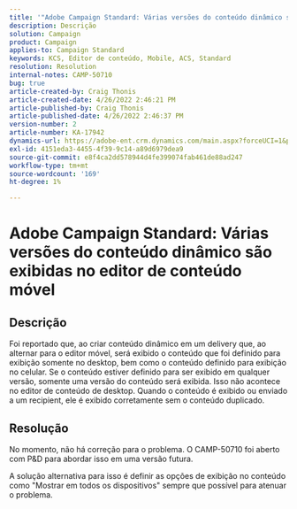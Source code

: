 ```yaml
---
title: '"Adobe Campaign Standard: Várias versões do conteúdo dinâmico são exibidas no editor de conteúdo móvel'
description: Descrição
solution: Campaign
product: Campaign
applies-to: Campaign Standard
keywords: KCS, Editor de conteúdo, Mobile, ACS, Standard
resolution: Resolution
internal-notes: CAMP-50710
bug: true
article-created-by: Craig Thonis
article-created-date: 4/26/2022 2:46:21 PM
article-published-by: Craig Thonis
article-published-date: 4/26/2022 2:46:37 PM
version-number: 2
article-number: KA-17942
dynamics-url: https://adobe-ent.crm.dynamics.com/main.aspx?forceUCI=1&pagetype=entityrecord&etn=knowledgearticle&id=bf9ea09f-6fc5-ec11-a7b6-0022480a10ee
exl-id: 4151eda3-4455-4f39-9c14-a89d6979dea9
source-git-commit: e8f4ca2dd578944d4fe399074fab461de88ad247
workflow-type: tm+mt
source-wordcount: '169'
ht-degree: 1%

---
```


# Adobe Campaign Standard: Várias versões do conteúdo dinâmico são exibidas no editor de conteúdo móvel

## Descrição


Foi reportado que, ao criar conteúdo dinâmico em um delivery que, ao alternar para o editor móvel, será exibido o conteúdo que foi definido para exibição somente no desktop, bem como o conteúdo definido para exibição no celular. Se o conteúdo estiver definido para ser exibido em qualquer versão, somente uma versão do conteúdo será exibida. Isso não acontece no editor de conteúdo de desktop. Quando o conteúdo é exibido ou enviado a um recipient, ele é exibido corretamente sem o conteúdo duplicado.


## Resolução


No momento, não há correção para o problema. O CAMP-50710 foi aberto com P&amp;D para abordar isso em uma versão futura.



A solução alternativa para isso é definir as opções de exibição no conteúdo como &quot;Mostrar em todos os dispositivos&quot; sempre que possível para atenuar o problema.
